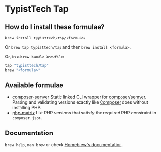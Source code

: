 # TypistTech Tap

## How do I install these formulae?

`brew install typisttech/tap/<formula>`

Or `brew tap typisttech/tap` and then `brew install <formula>`.

Or, in a `brew bundle` `Brewfile`:

```ruby
tap "typisttech/tap"
brew "<formula>"
```

## Available formulae

- [composer-semver](https://github.com/typisttech/composer-semver)
  Static linked CLI wrapper for [composer/semver](https://packagist.org/packages/composer/semver).
  Parsing and validating versions exactly like [Composer](https://getcomposer.org/) does without installing PHP.
- [php-matrix](github.com/typisttech/php-matrix)
  List PHP versions that satisfy the required PHP constraint in `composer.json`.

## Documentation

`brew help`, `man brew` or check [Homebrew's documentation](https://docs.brew.sh).
